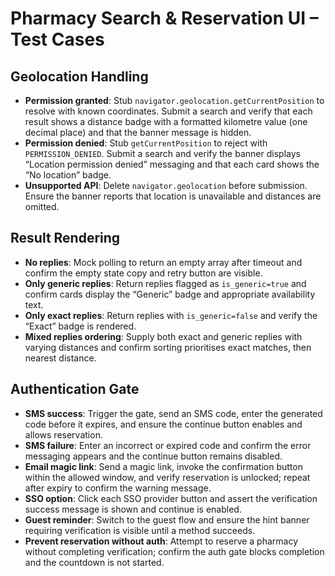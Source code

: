 # Pharmacy Search & Reservation UI – Test Cases

## Geolocation Handling
- **Permission granted**: Stub `navigator.geolocation.getCurrentPosition` to resolve with known coordinates. Submit a search and verify that each result shows a distance badge with a formatted kilometre value (one decimal place) and that the banner message is hidden.
- **Permission denied**: Stub `getCurrentPosition` to reject with `PERMISSION_DENIED`. Submit a search and verify the banner displays “Location permission denied” messaging and that each card shows the “No location” badge.
- **Unsupported API**: Delete `navigator.geolocation` before submission. Ensure the banner reports that location is unavailable and distances are omitted.

## Result Rendering
- **No replies**: Mock polling to return an empty array after timeout and confirm the empty state copy and retry button are visible.
- **Only generic replies**: Return replies flagged as `is_generic=true` and confirm cards display the “Generic” badge and appropriate availability text.
- **Only exact replies**: Return replies with `is_generic=false` and verify the “Exact” badge is rendered.
- **Mixed replies ordering**: Supply both exact and generic replies with varying distances and confirm sorting prioritises exact matches, then nearest distance.

## Authentication Gate
- **SMS success**: Trigger the gate, send an SMS code, enter the generated code before it expires, and ensure the continue button enables and allows reservation.
- **SMS failure**: Enter an incorrect or expired code and confirm the error messaging appears and the continue button remains disabled.
- **Email magic link**: Send a magic link, invoke the confirmation button within the allowed window, and verify reservation is unlocked; repeat after expiry to confirm the warning message.
- **SSO option**: Click each SSO provider button and assert the verification success message is shown and continue is enabled.
- **Guest reminder**: Switch to the guest flow and ensure the hint banner requiring verification is visible until a method succeeds.
- **Prevent reservation without auth**: Attempt to reserve a pharmacy without completing verification; confirm the auth gate blocks completion and the countdown is not started.

